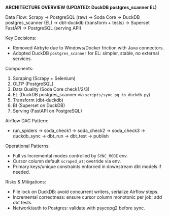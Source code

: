 **ARCHITECTURE OVERVIEW (UPDATED: DuckDB postgres_scanner EL)**

Data Flow:
Scrapy → PostgreSQL (raw) → Soda Core → DuckDB postgres_scanner (EL) → dbt-duckdb (transform + tests) → Superset
FastAPI → PostgreSQL (serving API)

Key Decisions:
- Removed Airbyte due to Windows/Docker friction with Java connectors.
- Adopted DuckDB `postgres_scanner` for EL: simpler, stable, no external services.

Components:
1) Scraping (Scrapy + Selenium)
2) OLTP (PostgreSQL)
3) Data Quality (Soda Core check1/2/3)
4) EL (DuckDB postgres_scanner via `scripts/sync_pg_to_duckdb.py`)
5) Transform (dbt-duckdb)
6) BI (Superset on DuckDB)
7) Serving (FastAPI on PostgreSQL)

Airflow DAG Pattern:
- run_spiders → soda_check1 → soda_check2 → soda_check3 → duckdb_sync → dbt_run → dbt_test → publish

Operational Patterns:
- Full vs Incremental modes controlled by `SYNC_MODE` env.
- Cursor column default `scraped_at`; override via env.
- Primary keys/unique constraints enforced in downstream dbt models if needed.

Risks & Mitigations:
- File lock on DuckDB: avoid concurrent writers, serialize Airflow steps.
- Incremental correctness: ensure cursor column monotonic per job; add dbt tests.
- Network/auth to Postgres: validate with psycopg2 before sync.
